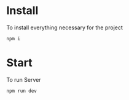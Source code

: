 # Install
To install everything necessary for the project
```
npm i
```
# Start
To run Server
```
npm run dev
```